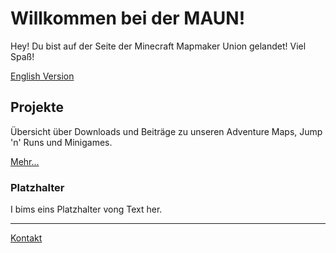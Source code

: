 # Willkommen bei der MAUN!
Hey! Du bist auf der Seite der Minecraft Mapmaker Union gelandet! Viel Spaß!

[English Version](https://themaun.github.io)

## Projekte
Übersicht über Downloads und Beiträge zu unseren Adventure Maps, Jump 'n' Runs und Minigames.

[Mehr...](https://themaun.github.io/Projekte)

### Platzhalter 
I bims eins Platzhalter vong Text her.

---

[Kontakt](https://themaun.github.io/Kontakt)

